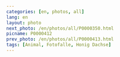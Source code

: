 ```yaml
---
categories: [en, photos, all]
lang: en
layout: photo
next_photo: /en/photos/all/P0000350.html
picname: P0000412
prev_photo: /en/photos/all/P0000413.html
tags: [Animal, Fotofalle, Honig Dachse]
---
```

